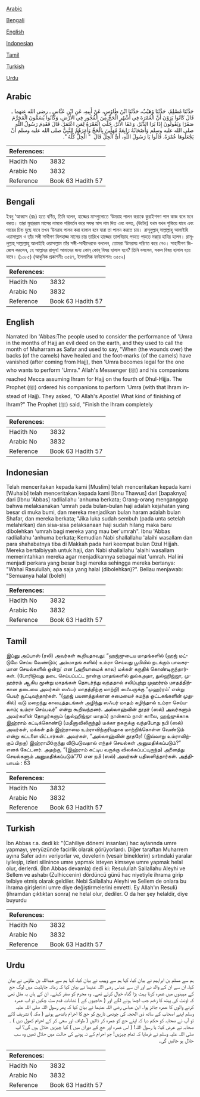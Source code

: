 [Arabic](#arabic)

[Bengali](#bengali)

[English](#english)

[Indonesian](#indonesian)

[Tamil](#tamil)

[Turkish](#turkish)

[Urdu](#urdu)

## Arabic


<div dir="rtl" lang="ar" style={{fontSize:'larger',backgroundColor:'#f8f9fa',padding:20}}>
حَدَّثَنَا مُسْلِمٌ، حَدَّثَنَا وُهَيْبٌ، حَدَّثَنَا ابْنُ طَاوُسٍ، عَنْ أَبِيهِ، عَنِ ابْنِ عَبَّاسٍ ـ رضى الله عنهما ـ قَالَ كَانُوا يَرَوْنَ أَنَّ الْعُمْرَةَ فِي أَشْهُرِ الْحَجِّ مِنَ الْفُجُورِ فِي الأَرْضِ، وَكَانُوا يُسَمُّونَ الْمُحَرَّمَ صَفَرًا وَيَقُولُونَ إِذَا بَرَا الدَّبَرْ، وَعَفَا الأَثَرْ، حَلَّتِ الْعُمْرَةُ لِمَنِ اعْتَمَرْ‏.‏ قَالَ فَقَدِمَ رَسُولُ اللَّهِ صلى الله عليه وسلم وَأَصْحَابُهُ رَابِعَةً مُهِلِّينَ بِالْحَجِّ وَأَمَرَهُمُ النَّبِيُّ صلى الله عليه وسلم أَنْ يَجْعَلُوهَا عُمْرَةً‏.‏ قَالُوا يَا رَسُولَ اللَّهِ، أَىُّ الْحِلِّ قَالَ ‏ "‏ الْحِلُّ كُلُّهُ ‏"‏‏.‏
</div>
<div style={{backgroundColor:'#f8f9fa',padding:20, marginBottom: 10}}><table> <thead> <tr> <th>References:</th> <th></th> </tr> </thead> <tbody><tr><td>Hadith No</td><td>3832</td></tr><tr><td>Arabic No</td><td>3832</td></tr><tr><td>Reference</td><td>Book 63 Hadith 57</td></tr></tbody></table></div>

## Bengali


<div dir="ltr" lang="bn" style={{fontSize:'larger',backgroundColor:'#f8f9fa',padding:20}}>
ইবনু ‘আব্বাস (রাঃ) হতে বর্ণিত, তিনি বলেন, হাজ্জের মাসগুলোতে ‘উমরাহ পালন করাকে কুরাইশগণ পাপ কাজ বলে মনে করত। তারা মুহাররম মাসের নামকে পরিবর্তন করে সফর মাস নাম দিত এবং বলত, (উটের) যখম যখন শুকিয়ে যাবে এবং পায়ের চিহ্ন মুছে যাবে তখন ‘উমরাহ পালন করা হালাল হবে যারা তা পালন করতে চায়। রাসূলুল্লাহ্ সাল্লাল্লাহু আলাইহি ওয়াসাল্লাম ও তাঁর সঙ্গী সাথীগণ যিলহাজ্জ মাসের চার তারিখে হাজ্জের তালবিয়াহ পড়তে পড়তে মক্কা্য় হাযির হলেন। রাসূলুল্লাহ্ সাল্লাল্লাহু আলাইহি ওয়াসাল্লাম তাঁর সঙ্গী-সাথীদেরকে বললেন, তোমরা ‘উমরাহ্য় পরিণত করে নেও। সাহাবীগণ জিজ্ঞেস করলেন, হে আল্লাহর রাসূল! আমাদের জন্য কোন্ কোন্ বিষয় হালাল হবে? তিনি বললেন, সকল বিষয় হালাল হয়ে যাবে। (১০৮৫) (আধুনিক প্রকাশনীঃ ৩৫৪৭, ইসলামিক ফাউন্ডেশনঃ ৩৫৫২)
</div>
<div style={{backgroundColor:'#f8f9fa',padding:20, marginBottom: 10}}><table> <thead> <tr> <th>References:</th> <th></th> </tr> </thead> <tbody><tr><td>Hadith No</td><td>3832</td></tr><tr><td>Arabic No</td><td>3832</td></tr><tr><td>Reference</td><td>Book 63 Hadith 57</td></tr></tbody></table></div>

## English


<div dir="ltr" lang="en" style={{fontSize:'larger',backgroundColor:'#f8f9fa',padding:20}}>
Narrated Ibn 'Abbas:The people used to consider the performance of 'Umra in the months of Hajj an evil deed on the earth, and they used to call the month of Muharram as Safar and used to say, "When (the wounds over) the backs (of the camels) have healed and the foot-marks (of the camels) have vanished (after coming from Hajj), then 'Umra becomes legal for the one who wants to perform 'Umra." Allah's Messenger (ﷺ) and his companions reached Mecca assuming Ihram for Hajj on the fourth of Dhul-Hijja. The Prophet (ﷺ) ordered his companions to perform 'Umra (with that lhram instead of Hajj). They asked, "O Allah's Apostle! What kind of finishing of Ihram?" The Prophet (ﷺ) said, "Finish the Ihram completely
</div>
<div style={{backgroundColor:'#f8f9fa',padding:20, marginBottom: 10}}><table> <thead> <tr> <th>References:</th> <th></th> </tr> </thead> <tbody><tr><td>Hadith No</td><td>3832</td></tr><tr><td>Arabic No</td><td>3832</td></tr><tr><td>Reference</td><td>Book 63 Hadith 57</td></tr></tbody></table></div>

## Indonesian


<div dir="ltr" lang="id" style={{fontSize:'larger',backgroundColor:'#f8f9fa',padding:20}}>
Telah menceritakan kepada kami [Muslim] telah menceritakan kepada kami [Wuhaib] telah menceritakan kepada kami [Ibnu Thawus] dari [bapaknya] dari [Ibnu 'Abbas] radliallahu 'anhuma berkata; Orang-orang menganggap bahwa melaksanakan 'umrah pada bulan-bulan haji adalah kejahatan yang besar di muka bumi, dan mereka menjadikan bulan haram adalah bulan Shafar, dan mereka berkata; "Jika luka sudah sembuh (pada unta setelah melahirkan) dan sisa-sisa pelaksanaan haji sudah hilang maka baru dibolehkan 'umrah bagi mereka yang mau ber'umrah". Ibnu 'Abbas radliallahu 'anhuma berkata; Kemudian Nabi shallallahu 'alaihi wasallam dan para shahabatnya tiba di Makkah pada hari keempat bulan Dzul Hijjah. Mereka bertalbiyyah untuk haji, dan Nabi shallallahu 'alaihi wasallam memerintahkan mereka agar menjadikannya sebagai niat 'umrah. Hal ini menjadi perkara yang besar bagi mereka sehingga mereka bertanya: "Wahai Rasulullah, apa saja yang halal (dibolehkan)?". Beliau menjawab: "Semuanya halal (boleh)
</div>
<div style={{backgroundColor:'#f8f9fa',padding:20, marginBottom: 10}}><table> <thead> <tr> <th>References:</th> <th></th> </tr> </thead> <tbody><tr><td>Hadith No</td><td>3832</td></tr><tr><td>Arabic No</td><td>3832</td></tr><tr><td>Reference</td><td>Book 63 Hadith 57</td></tr></tbody></table></div>

## Tamil


<div dir="ltr" lang="ta" style={{fontSize:'larger',backgroundColor:'#f8f9fa',padding:20}}>
இப்னு அப்பாஸ் (ரலி) அவர்கள் கூறியதாவது: “ஹஜ்ஜுடைய மாதங்களில் (ஹஜ் மட்டுமே செய்ய வேண்டும்; அம்மாதங் களில்) உம்ரா செய்வது பூமியில் நடக்கும் பாவகரமான செயல்களில் ஒன்று' என (அறியாமைக் கால) மக்கள் கருதிக் கொண்டிருந்தார்கள். (போரிடுவது தடை செய்யப்பட்ட நான்கு மாதங்களில் துல்கஅதா, துல்ஹிஜ்ஜா, முஹர்ரம் ஆகிய மூன்று மாதங்கள் தொடர்ந்து வந்ததால் சலிப்புற்று முஹர்ரம் மாதத்திற்கான தடையை அவர்கள் ஸஃபர் மாதத்திற்கு மாற்றி) ஸஃபருக்கு “முஹர்ரம்' என்று பெயர் சூட்டிவந்தார்கள். “(ஹஜ் பயணத்துக்கான சுமையைச் சுமந்த ஒட்டகங்களின் முதுகில்) வடு மறைந்து காலடித்தடங்கள் அழிந்து ஸஃபர் மாதம் கழிந்தால் உம்ரா செய்யலாம்; உம்ரா செய்பவர்” என்று கூறிவந்தனர். அல்லாஹ்வின் தூதர் (ஸல்) அவர்களும் அவர்களின் தோழர்களும் (துல்ஹிஜ்ஜா மாதம்) நான்காம் நாள் காலை, ஹஜ்ஜுக்காக இஹ்ராம் கட்டிக்கொண்டு (மதீனாவிலிருந்து) மக்கா நகருக்கு வந்தபோது நபி (ஸல்) அவர்கள், மக்கள் தம் இஹ்ராமை உம்ராவிற்குரியதாக மாற்றிக்கொள்ள வேண்டும் என்று கட்டளை யிட்டார்கள். அவர்கள், “அல்லாஹ்வின் தூதரே! (இவ்வாறு உம்ராவிற்குப் பிறகு) இஹ்ராமிóருந்து விடுபடுவதால் எந்தச் செயல்கள் அனுமதிக்கப்படும்?” எனக் கேட்டனர். அதற்கு, “(இஹ்ராம் கட்டிய வருக்கு விலக்கப்பட்டிருந்த) அனைத்து செயல்களும் அனுமதிக்கப்படும்”70 என நபி (ஸல்) அவர்கள் பதிலளித்தார்கள். அத்தியாயம் : 63
</div>
<div style={{backgroundColor:'#f8f9fa',padding:20, marginBottom: 10}}><table> <thead> <tr> <th>References:</th> <th></th> </tr> </thead> <tbody><tr><td>Hadith No</td><td>3832</td></tr><tr><td>Arabic No</td><td>3832</td></tr><tr><td>Reference</td><td>Book 63 Hadith 57</td></tr></tbody></table></div>

## Turkish


<div dir="ltr" lang="tr" style={{fontSize:'larger',backgroundColor:'#f8f9fa',padding:20}}>
İbn Abbas r.a. dedi ki: "(Cahiliye dönemi insanları) hac aylarında umre yapmayı, yeryüzünde facirlik olarak görüyorlardı. Diğer taraftan Muharrem ayına Safer adını veriyorlar ve, develerin (vesair bineklerin) sırtındaki yaralar iyileşip, izleri silinince umre yapmak isteyen kimseye umre yapmak helal olur, derlerdi. (İbn Abbas devamla) dedi ki: Resulullah Sallallahu Aleyhi ve Sellem ve ashabı (Zulhiccenin) dördüncü günü hac niyetiyle ihrama girip telbiye etmiş olarak geldiler. Nebi Sallallahu Aleyhi ve Sellem de onlara bu ihrama girişlerini umre diye değiştirmelerini emretti. Ey Allah'ın Resulü (ihramdan çıktıktan sonra) ne helal olur, dediler. O da her şey helaldir, diye buyurdu
</div>
<div style={{backgroundColor:'#f8f9fa',padding:20, marginBottom: 10}}><table> <thead> <tr> <th>References:</th> <th></th> </tr> </thead> <tbody><tr><td>Hadith No</td><td>3832</td></tr><tr><td>Arabic No</td><td>3832</td></tr><tr><td>Reference</td><td>Book 63 Hadith 57</td></tr></tbody></table></div>

## Urdu


<div dir="rtl" lang="ur" style={{fontSize:'larger',backgroundColor:'#f8f9fa',padding:20}}>
ہم سے مسلم بن ابراہیم نے بیان کیا، کہا ہم سے وہیب نے بیان کیا، کہا ہم سے عبداللہ بن طاؤس نے بیان کیا، ان سے ان کے والد نے اور ان سے عباس رضی اللہ عنہما نے بیان کیا کہ زمانہ جاہلیت میں لوگ حج کے مہینوں میں عمرہ کرنا بہت بڑا گناہ خیال کرتے تھے۔ وہ محرم کو صفر کہتے۔ ان کے ہاں یہ مثل تھی کہ اونٹ کی پیٹھ کا زخم جب اچھا ہونے لگے اور ( حاجیوں کے ) نشانات قدم مٹ چکیں تو اب عمرہ کرنے والوں کا عمرہ جائز ہوا۔ ابن عباس رضی اللہ عنہما نے بیان کیا کہ پھر رسول اللہ صلی اللہ علیہ وسلم اپنے اصحاب کے ساتھ ذی الحجہ کی چوتھی تاریخ کو حج کا احرام باندھے ہوئے ( مکہ ) تشریف لائے تو آپ نے صحابہ کو حکم دیا کہ اپنے حج کو عمرہ کر ڈالیں ( طواف اور سعی کر کے احرام کھول دیں ) ۔ صحابہ نے عرض کیا: یا رسول اللہ! ( اس عمرہ اور حج کے دوران میں ) کیا چیزیں حلال ہوں گی؟ آپ صلی اللہ علیہ وسلم نے فرمایا کہ تمام چیزیں! جو احرام کے نہ ہونے کی حالت میں حلال تھیں وہ سب حلال ہو جائیں گی۔
</div>
<div style={{backgroundColor:'#f8f9fa',padding:20, marginBottom: 10}}><table> <thead> <tr> <th>References:</th> <th></th> </tr> </thead> <tbody><tr><td>Hadith No</td><td>3832</td></tr><tr><td>Arabic No</td><td>3832</td></tr><tr><td>Reference</td><td>Book 63 Hadith 57</td></tr></tbody></table></div>